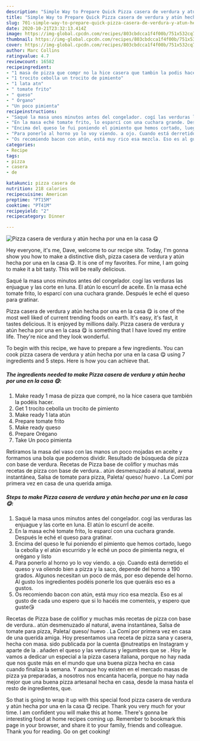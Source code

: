 ```yaml
---
description: "Simple Way to Prepare Quick Pizza casera de verdura y atún hecha por una en la casa 😋"
title: "Simple Way to Prepare Quick Pizza casera de verdura y atún hecha por una en la casa 😋"
slug: 701-simple-way-to-prepare-quick-pizza-casera-de-verdura-y-atun-hecha-por-una-en-la-casa
date: 2020-10-21T23:32:13.414Z
image: https://img-global.cpcdn.com/recipes/803cbdcca1f4f00b/751x532cq70/pizza-casera-de-verdura-y-atun-hecha-por-una-en-la-casa-😋-foto-principal.jpg
thumbnail: https://img-global.cpcdn.com/recipes/803cbdcca1f4f00b/751x532cq70/pizza-casera-de-verdura-y-atun-hecha-por-una-en-la-casa-😋-foto-principal.jpg
cover: https://img-global.cpcdn.com/recipes/803cbdcca1f4f00b/751x532cq70/pizza-casera-de-verdura-y-atun-hecha-por-una-en-la-casa-😋-foto-principal.jpg
author: Marc Collins
ratingvalue: 4.7
reviewcount: 16582
recipeingredient:
- "1 masa de pizza que compr no la hice casera que tambin la podis hacer"
- "1 trocito cebolla un trocito de pimiento"
- "1 lata atn"
- " tomate frito"
- " queso"
- " Organo"
- "Un poco pimienta"
recipeinstructions:
- "Saqué la masa unos minutos antes del congelador. cogí las verduras las enjuague y las corte en luna. El atún lo escurrÍ de aceite."
- "En la masa eché tomate frito, lo esparcí con una cuchara grande. Después le eché el queso para gratinar."
- "Encima del queso le fui poniendo el pimiento que hemos cortado, luego la cebolla y el atún escurrido y le eché un poco de pimienta negra, el orégano y listo"
- "Para ponerlo al horno yo lo voy viendo. a ojo. Cuando está derretido el queso y va oliendo bien a pizza y la saco, depende del horno a 190 grados. Algunos necesitan un poco de más, por eso depende del horno. Al gusto los ingredientes podéis ponerle los que queráis eso es a gustos."
- "Os recomiendo bacon con atún, está muy rico esa mezcla. Eso es al gusto de cada uno espero que si lo hacéis me comenteis, y espero que guste😘"
categories:
- Recipe
tags:
- pizza
- casera
- de

katakunci: pizza casera de 
nutrition: 218 calories
recipecuisine: American
preptime: "PT15M"
cooktime: "PT41M"
recipeyield: "2"
recipecategory: Dinner

---
```



![Pizza casera de verdura y atún hecha por una en la casa 😋](https://img-global.cpcdn.com/recipes/803cbdcca1f4f00b/751x532cq70/pizza-casera-de-verdura-y-atun-hecha-por-una-en-la-casa-😋-foto-principal.jpg)

Hey everyone, it's me, Dave, welcome to our recipe site. Today, I'm gonna show you how to make a distinctive dish, pizza casera de verdura y atún hecha por una en la casa 😋. It is one of my favorites. For mine, I am going to make it a bit tasty. This will be really delicious.

Saqué la masa unos minutos antes del congelador. cogí las verduras las enjuague y las corte en luna. El atún lo escurrÍ de aceite. En la masa eché tomate frito, lo esparcí con una cuchara grande. Después le eché el queso para gratinar.

Pizza casera de verdura y atún hecha por una en la casa 😋 is one of the most well liked of current trending foods on earth. It's easy, it's fast, it tastes delicious. It is enjoyed by millions daily. Pizza casera de verdura y atún hecha por una en la casa 😋 is something that I have loved my entire life. They're nice and they look wonderful.


To begin with this recipe, we have to prepare a few ingredients. You can cook pizza casera de verdura y atún hecha por una en la casa 😋 using 7 ingredients and 5 steps. Here is how you can achieve that.

<!--inarticleads1-->

##### The ingredients needed to make Pizza casera de verdura y atún hecha por una en la casa 😋:

1. Make ready 1 masa de pizza que compré, no la hice casera que también la podéis hacer.
1. Get 1 trocito cebolla un trocito de pimiento
1. Make ready 1 lata atún
1. Prepare  tomate frito
1. Make ready  queso
1. Prepare  Orégano
1. Take Un poco pimienta


Retiramos la masa del vaso con las manos un poco mojadas en aceite y formamos una bola que podemos dividir. Resultado de búsqueda de pizza con base de verdura. Recetas de Pizza base de coliflor y muchas más recetas de pizza con base de verdura.. atún desmenuzado al natural, avena instantánea, Salsa de tomate para pizza, Paleta/ queso/ huevo . La Comí por primera vez en casa de una querida amiga. 

<!--inarticleads2-->

##### Steps to make Pizza casera de verdura y atún hecha por una en la casa 😋:

1. Saqué la masa unos minutos antes del congelador. cogí las verduras las enjuague y las corte en luna. El atún lo escurrÍ de aceite.
1. En la masa eché tomate frito, lo esparcí con una cuchara grande. Después le eché el queso para gratinar.
1. Encima del queso le fui poniendo el pimiento que hemos cortado, luego la cebolla y el atún escurrido y le eché un poco de pimienta negra, el orégano y listo
1. Para ponerlo al horno yo lo voy viendo. a ojo. Cuando está derretido el queso y va oliendo bien a pizza y la saco, depende del horno a 190 grados. Algunos necesitan un poco de más, por eso depende del horno. Al gusto los ingredientes podéis ponerle los que queráis eso es a gustos.
1. Os recomiendo bacon con atún, está muy rico esa mezcla. Eso es al gusto de cada uno espero que si lo hacéis me comenteis, y espero que guste😘


Recetas de Pizza base de coliflor y muchas más recetas de pizza con base de verdura.. atún desmenuzado al natural, avena instantánea, Salsa de tomate para pizza, Paleta/ queso/ huevo . La Comí por primera vez en casa de una querida amiga. Hoy presentamos una receta de pizza sana y casera, hecha con masa. sido publicada por la cuenta @nutreatips en Instagram y aparte de la . añaden el queso y las verduras y legumbres que se . Hoy le vamos a dedicar un especial a la pizza casera italiana, porque no hay nada que nos guste más en el mundo que una buena pizza hecha en casa cuando finaliza la semana. Y aunque hoy existen en el mercado masas de pizza ya preparadas, a nosotros nos encanta hacerla, porque no hay nada mejor que una buena pizza artesanal hecha en casa, desde la masa hasta el resto de ingredientes, que. 

So that is going to wrap it up with this special food pizza casera de verdura y atún hecha por una en la casa 😋 recipe. Thank you very much for your time. I am confident you will make this at home. There's gonna be interesting food at home recipes coming up. Remember to bookmark this page in your browser, and share it to your family, friends and colleague. Thank you for reading. Go on get cooking!
